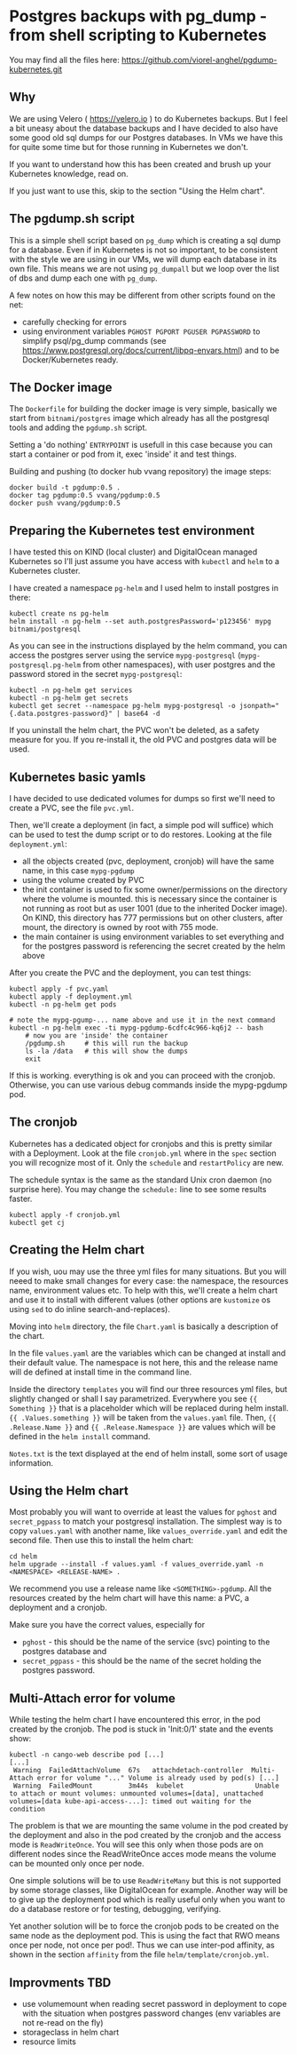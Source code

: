 
# Postgres backups with pg_dump - from shell scripting to Kubernetes

You may find all the files here: https://github.com/viorel-anghel/pgdump-kubernetes.git 

## Why
We are using Velero ( https://velero.io ) to do Kubernetes backups. But I feel a bit uneasy about the database backups and I have decided to also have some good old sql dumps for our Postgres databases. In VMs we have this for quite some time but for those running in Kubernetes we don't.

If you want to understand how this has been created and brush up your Kubernetes knowledge, read on.

If you just want to use this, skip to the section "Using the Helm chart". 

## The pgdump.sh script

This is a simple shell script based on `pg_dump` which is creating a sql dump for a database. Even if in Kubernetes is not so important, to be consistent with the style we are using in our VMs, we will dump each database in its own file. This means we are not using `pg_dumpall` but we loop over the list of dbs and dump each one with `pg_dump`.

A few notes on  how this may be different from other scripts found on the net:
- carefully checking for errors
- using environment variables `PGHOST PGPORT PGUSER PGPASSWORD` to simplify psql/pg_dump commands (see https://www.postgresql.org/docs/current/libpq-envars.html) and to be Docker/Kubernetes ready.

## The Docker image

The `Dockerfile` for building the docker image is very simple, basically we start from `bitnami/postgres` image which already has all the postgresql tools and adding the `pgdump.sh` script. 

Setting a 'do nothing' `ENTRYPOINT` is usefull in this case because you can start a container or pod from it, exec 'inside' it and test things.

Building and pushing (to docker hub vvang repository) the image steps:
```
docker build -t pgdump:0.5 .
docker tag pgdump:0.5 vvang/pgdump:0.5
docker push vvang/pgdump:0.5
```

## Preparing the Kubernetes test environment

I have tested this on KIND (local cluster) and DigitalOcean managed Kubernetes so I'll just assume you have access with `kubectl` and `helm` to a Kubernetes cluster.

I have created a namespace `pg-helm` and I used helm to install postgres in there:
```
kubectl create ns pg-helm
helm install -n pg-helm --set auth.postgresPassword='p123456' mypg bitnami/postgresql
```

As you can see in the instructions displayed by the helm command, you can access the postgres server using the service `mypg-postgresql` (`mypg-postgresql.pg-helm` from other namespaces), with user postgres and the password stored in the secret `mypg-postgresql`:

```
kubectl -n pg-helm get services
kubectl -n pg-helm get secrets
kubectl get secret --namespace pg-helm mypg-postgresql -o jsonpath="{.data.postgres-password}" | base64 -d
```

If you uninstall the helm chart, the PVC won't be deleted, as a safety measure for you. If you re-install it, the old PVC and postgres data will be used. 

## Kubernetes basic yamls

I have decided to use dedicated volumes for dumps so first we'll need to create a PVC, see the file `pvc.yml`. 

Then, we'll create a deployment (in fact, a simple pod will suffice) which can be used to test the dump script or to do restores. Looking at the file `deployment.yml`:
- all the objects created (pvc, deployment, cronjob) will have the same name, in this case `mypg-pgdump`
- using the volume created by PVC
- the init container is used to fix some owner/permissions on the directory where the volume is mounted. this is necessary since the container is not running as root but as user 1001 (due to the inherited Docker image). On KIND, this directory has 777 permissions but on other clusters, after mount, the directory is owned by root with 755 mode.
- the main container is using environment variables to set everything and for the postgres password is referencing the secret created by the helm above

After you create the PVC and the deployment, you can test things:
```
kubectl apply -f pvc.yaml 
kubectl apply -f deployment.yml
kubectl -n pg-helm get pods

# note the mypg-pgump-... name above and use it in the next command
kubectl -n pg-helm exec -ti mypg-pgdump-6cdfc4c966-kq6j2 -- bash
    # now you are 'inside' the container
    /pgdump.sh     # this will run the backup
    ls -la /data   # this will show the dumps
    exit
```

If this is working. everything is ok and you can proceed with the cronjob. Otherwise, you can use various debug commands inside the mypg-pgdump pod.

## The cronjob
Kubernetes has a dedicated object for cronjobs and this is pretty similar with a Deployment. Look at the file `cronjob.yml` where in the `spec` section you will recognize most of it. Only the `schedule` and `restartPolicy` are new. 

The schedule syntax is the same as the standard Unix cron daemon (no surprise here). You may change the `schedule:` line to see some results faster.

```
kubectl apply -f cronjob.yml
kubectl get cj 
```

## Creating the Helm chart

If you wish, uou may use the three yml files for many situations. But you will neeed to make small changes for every case: the namespace, the resources name, environment values etc. To help with this, we'll create a helm chart and use it to install with different values (other options are `kustomize` os using `sed` to do inline search-and-replaces).

Moving into `helm` directory, the file `Chart.yaml` is basically a description of the chart.

In the file `values.yaml` are the variables which can be changed at install and their default value. The namespace is not here, this and the release name will de defined at install time in the command line.

Inside the directory `templates` you will find our three resources yml files, but slightly changed or shall I say parametrized. Everywhere you see `{{ Something }}` that is a placeholder which will be replaced during helm install. `{{ .Values.something }}` will be taken from the `values.yaml` file. Then, `{{ .Release.Name }}` and `{{ .Release.Namespace }}` are values which will be defined in the `helm install` command.

`Notes.txt` is the text displayed at the end of helm install, some sort of usage information.

## Using the Helm chart

Most probably you will want to override at least the values for `pghost` and `secret_pgpass` to match your postgresql installation. The simplest way is to copy `values.yaml` with another name, like `values_override.yaml` and edit the second file. Then use this to install the helm chart:

```
cd helm
helm upgrade --install -f values.yaml -f values_override.yaml -n <NAMESPACE> <RELEASE-NAME> . 
```

We recommend you use a release name like `<SOMETHING>-pgdump`. All the resources created by the helm chart will have this name: a PVC, a deployment and a cronjob.

Make sure you have the correct values, especially for 
- `pghost` - this should be the name of the service (svc) pointing to the postgres database and
- `secret_pgpass` - this should be the name of the secret holding the postgres password.

## Multi-Attach error for volume

While testing the helm chart I have encountered this error, in the pod created by the cronjob. The pod is stuck in 'Init:0/1' state and the events show:

```
kubectl -n cango-web describe pod [...]
[...]
 Warning  FailedAttachVolume  67s   attachdetach-controller  Multi-Attach error for volume "..." Volume is already used by pod(s) [...]
 Warning  FailedMount         3m44s  kubelet                  Unable to attach or mount volumes: unmounted volumes=[data], unattached volumes=[data kube-api-access-...]: timed out waiting for the condition
```

The problem is that we are mounting the same volume in the pod created by the deployment and also in the pod created by the cronjob and the access mode is `ReadWriteOnce`. You will see this only when those pods are on different nodes since the ReadWriteOnce acces mode means the volume can be mounted only once per node.

One simple solutions will be to use `ReadWriteMany` but this is not supported by some storage classes, like DigitalOcean for example. Another way will be to give up the deployment pod which is really useful only when you want to do a database restore or for testing, debugging, verifying.

Yet another solution will be to force the cronjob pods to be created on the same node as the deployment pod. This is using the fact that RWO means once per node, not once per pod!. Thus we can use inter-pod affinity, as shown in the section `affinity` from the file `helm/template/cronjob.yml`. 


## Improvments TBD 

- use volumemount when reading secret password in deployment to cope with the situation when postgres password changes (env variables are not re-read on the fly)
- storageclass in helm chart
- resource limits


